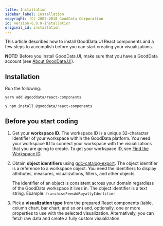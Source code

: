 ```yaml
---
title: Installation
sidebar_label: Installation
copyright: (C) 2007-2018 GoodData Corporation
id: version-6.0.0-installation
original_id: installation
---
```


This article describes how to install GoodData.UI React components and a few steps to accomplish before you can start creating your visualizations.

**NOTE:** Before you install GoodData.UI, make sure that you have a GoodData account (see [About GoodData.UI](01_intro__about_gooddataui.md#supported-technologies)).

## Installation

Run the following:

```bash
yarn add @gooddata/react-components
```

```bash
$ npm install @gooddata/react-components
```
## Before you start coding

1. Get your **workspace ID**. The workspace ID is a unique 32-character identifier of your workspace within the GoodData platform. You need your workspace ID to connect your workspace with the visualizations that you are going to create. To get your workspace ID, see [Find the Workspace ID](https://help.gooddata.com/pages/viewpage.action?pageId=86796773).
2. Obtain **object identifiers** using [gdc-catalog-export](gdc_catalog_export). The object identifier is a reference to a workspace object. You need the identifiers to display attributes, measures, visualizations, filters, and other objects.
    
    The identifier of an object is consistent across your domain regardless of the GoodData workspace it lives in. The object identifier is a text string. Example: `franchiseFeesAdRoyaltyIdentifier`
3. Pick a **visualization type** from the prepared React components (table, column chart, bar chart, and so on) and, optionally, one or more properties to use with the selected visualization. Alternatively, you can fetch raw data and create a fully custom visualization.
